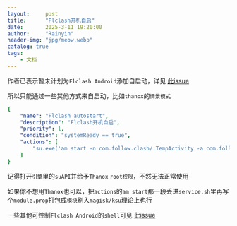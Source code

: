 ```yaml
---
layout:     post
title:      "Flclash开机自启"
date:       2025-3-11 19:20:00
author:     "Rainyin"
header-img: "jpg/meow.webp"
catalog: true
tags:
    - 文档
---
```

作者已表示暂未计划为`Flclash Android`添加自启动，详见 [此issue](https://github.com/chen08209/FlClash/issues/402)

所以只能通过一些其他方式来自启动，比如`thanox`的`情景模式`

```yaml
{
    "name": "Flclash autostart",
    "description": "Flclash开机自启",
    "priority": 1,
    "condition": "systemReady == true",
    "actions": [
        "su.exe('am start -n com.follow.clash/.TempActivity -a com.follow.clash.action.START -c android.intent.category.DEFAULT')"
    ]
}
```
记得打开`引擎`里的`suAPI`并给予`Thanox` `root权限`，不然无法正常使用

如果你不想用`Thanox`也可以，把`actions`的`am start`那一段丢进`service.sh`里再写个`module.prop`打包成`模块`刷入`magisk/ksu`理论上也行

一些其他可控制`Flclash Android`的`shell`可见 [此issue](https://github.com/chen08209/FlClash/issues/564)
